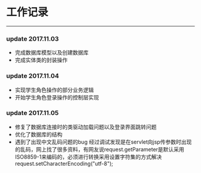 # 工作记录
***

### update 2017.11.03 
* 完成数据库模型以及创建数据库
* 完成实体类的封装操作

### update 2017.11.04
* 实现学生角色操作的部分业务逻辑
* 开始学生角色登录操作的控制层实现

### update 2017.11.05
* 修复了数据库连接时的类驱动加载问题以及登录界面跳转问题
* 优化了数据库的结构
* 遇到了出现中文乱码问题的bug
经过调试发现是在servlet向jsp传参数时出现的乱码，网上找了很多资料，有网友说request.getParameter是默认采用ISO8859-1来编码的，必须进行转换采用设置字符集的方式解决
    request.setCharacterEncoding("utf-8");  
